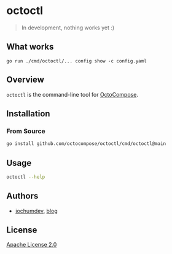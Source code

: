 # octoctl

> In development, nothing works yet :)

## What works

```
go run ./cmd/octoctl/... config show -c config.yaml
```

## Overview

`octoctl` is the command-line tool for [OctoCompose](https://octocompose.dev/).

## Installation

### From Source

```sh
go install github.com/octocompose/octoctl/cmd/octoctl@main
```

## Usage

```sh
octoctl --help
```

## Authors

- [jochumdev](https://github.com/jochumdev), [blog](https://jochum.dev/)

## License

[Apache License 2.0](https://github.com/octocompose/octoctl/blob/main/LICENSE)
